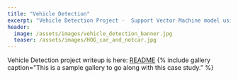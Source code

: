 ```yaml
---
title: "Vehicle Detection"
excerpt: "Vehicle Detection Project -  Support Vector Machine model using Histogram of Gradients and Computer Vision methods to detect vehicles in a roadway from camera images."
header:
  image: /assets/images/vehicle_detection_banner.jpg
  teaser: /assets/images/HOG_car_and_notcar.jpg
---
```


Vehicle Detection project writeup is here: [README](https://github.com/scollins83/CarND-Vehicle-Detection/blob/master/README.md)
{% include gallery caption="This is a sample gallery to go along with this case study." %}

